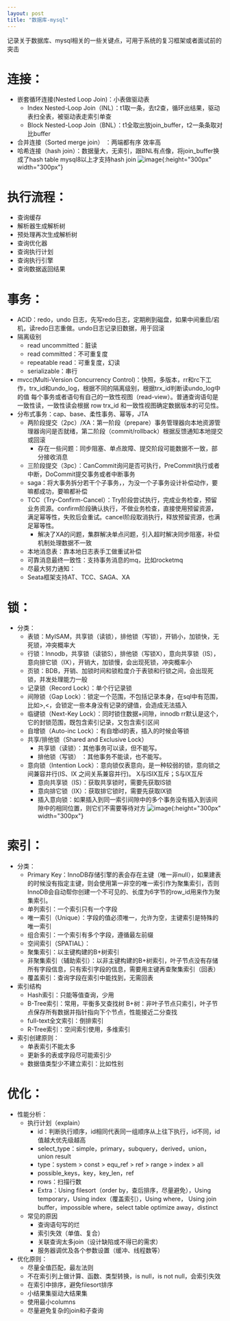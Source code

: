 ```yaml
---
layout: post
title: "数据库-mysql"
---
```

记录关于数据库、mysql相关的一些关键点，可用于系统的复习框架或者面试前的突击

# 连接：

- 嵌套循环连接(Nested Loop Join)：小表做驱动表
    - Index Nested-Loop Join（INL）：t1取一条，去t2查，循环出结果，驱动表扫全表，被驱动表走索引单查
    - Block Nested-Loop Join（BNL）：t1全取出放join_buffer，t2一条条取对比buffer
- 合并连接（Sorted merge join）	：两端都有序 效率高
- 哈希连接（hash join）：数据量大，无索引，跟BNL有点像，将join_buffer换成了hash table
mysql8以上才支持hash join
![image](https://someever.github.io/imgs/mysql-join.png){:height="300px" width="300px"}

# 执行流程：
- 查询缓存
- 解析器生成解析树
- 预处理再次生成解析树
- 查询优化器
- 查询执行计划
- 查询执行引擎
- 查询数据返回结果

# 事务：
- ACID：redo，undo 日志，先写redo日志，定期刷到磁盘，如果中间重启/宕机，读redo日志重做。undo日志记录旧数据，用于回滚
- 隔离级别
    - read uncommitted：脏读
    - read committed：不可重复度
    - repeatable read：可重复度，幻读
    - serializable：串行
- mvcc(Multi-Version Concurrency Control)：快照，多版本，rr和rc下工作，trx_id和undo_log，根据不同的隔离级别，根据trx_id判断读undo_log中的值
每个事务或者语句有自己的一致性视图（read-view）。普通查询语句是一致性读，一致性读会根据 row trx_id 和一致性视图确定数据版本的可见性。
- 分布式事务：cap、base、柔性事务、幂等，JTA
    - 两阶段提交（2pc）/XA：第一阶段（prepare）事务管理器向本地资源管理器询问是否就绪，第二阶段（commit/rollback）根据反馈通知本地提交或回滚
        - 存在一些问题：同步阻塞、单点故障、提交阶段可能数据不一致，部分接收消息
    - 三阶段提交（3pc）：CanCommit询问是否可执行，PreCommit执行或者中断，DoCommit提交事务或者中断事务
    - saga：将大事务拆分若干个子事务，，为没一个子事务设计补偿动作，要嘛都成功，要嘛都补偿
    - TCC（Try-Confirm-Cancel）：Try阶段尝试执行，完成业务检查，预留业务资源。confirm阶段确认执行，不做业务检查，直接使用预留资源，满足幂等性，失败后会重试。cancel阶段取消执行，释放预留资源，也满足幂等性。
        - 解决了XA的问题，集群解决单点问题，引入超时解决同步阻塞，补偿机制处理数据不一致
    - 本地消息表：靠本地日志表手工做重试补偿
    - 可靠消息最终一致性：支持事务消息的mq，比如rocketmq
    - 尽最大努力通知：
    - Seata框架支持AT、TCC、SAGA、XA

# 锁：
- 分类：
    - 表锁：MyISAM，共享锁（读锁），排他锁（写锁），开销小，加锁快，无死锁，冲突概率大
    - 行锁：Innodb，共享锁（读锁S），排他锁（写锁X），意向共享锁（IS），意向排它锁（IX），开销大，加锁慢，会出现死锁，冲突概率小
    - 页锁：BDB，开销、加锁时间和锁粒度介于表锁和行锁之间，会出现死锁，并发处理能力一般
    - 记录锁（Record Lock）：单个行记录锁
    - 间隙锁（Gap Lock）：锁定一个范围，不包括记录本身，在sql中有范围，比如>,<，会锁定一些本身没有记录的键值，会造成无法插入
    - 临键锁（Next-Key Lock）：同时锁住数据+间隙，innodb rr默认是这个，它的封锁范围，既包含索引记录，又包含索引区间
    - 自增锁（Auto-inc Lock）：有自增id的表，插入的时候会等锁
    - 共享/排他锁（Shared and Exclusive Lock）
        - 共享锁（读锁）：其他事务可以读，但不能写。
        - 排他锁（写锁） ：其他事务不能读，也不能写。
    - 意向锁（Intention Lock）：意向锁仅表意向，是一种较弱的锁，意向锁之间兼容并行(IS、IX 之间关系兼容并行)。 X与ISIX互斥；S与IX互斥
        - 意向共享锁（IS）：获取共享锁时，需要先获取IS锁
        - 意向排它锁（IX）：获取排它锁时，需要先获取IX锁
        - 插入意向锁：如果插入到同一索引间隙中的多个事务没有插入到该间隙中的相同位置，则它们不需要等待对方
![image](https://someever.github.io/imgs/mysql-lock.png){:height="300px" width="300px"}

# 索引：
- 分类：
    - Primary Key：InnoDB存储引擎的表会存在主键（唯一非null），如果建表的时候没有指定主键，则会使用第一非空的唯一索引作为聚集索引，否则InnoDB会自动帮你创建一个不可见的、长度为6字节的row_id用来作为聚集索引。
    - 单列索引：一个索引只有一个字段
    - 唯一索引（Unique）：字段的值必须唯一，允许为空，主键索引是特殊的唯一索引
    - 组合索引：一个索引有多个字段，遵循最左前缀
    - 空间索引（SPATIAL）：
    - 聚集索引：以主键构建的B+树索引
    - 非聚集索引（辅助索引）：以非主键构建的B+树索引，叶子节点没有存储所有字段信息，只有索引字段的信息，需要用主键再查聚集索引（回表）
    - 覆盖索引：查询字段在索引中能找到，无需回表
- 索引结构
    - Hash索引：只能等值查询，少用
    - B-Tree索引：常用，平衡多叉查找树  B+树：非叶子节点只索引，叶子节点保存所有数据并指针指向下个节点，性能接近二分查找
    - full-text全文索引：倒排索引
    - R-Tree索引：空间索引使用，多维索引
- 索引创建原则：
    - 单表索引不能太多
    - 更新多的表或字段尽可能索引少
    - 数据值类型少不建立索引：比如性别

# 优化：
- 性能分析：
    - 执行计划（explain）
        - id：判断执行顺序，id相同代表同一组顺序从上往下执行，id不同，id值越大优先级越高
        - select_type：simple，primary，subquery，derived，union，union result
        - type：system > const > equ_ref > ref > range > index > all
        - possible_keys，key，key_len，ref
        - rows：扫描行数
        - Extra：Using filesort（order by，查后排序，尽量避免），Using temporary，Using index（覆盖索引），Using where， Using join buffer，impossible where，select table optimize away，distinct
    - 常见的原因
        - 查询语句写的烂
        - 索引失效（单值、复合）
        - 关联查询太多join（设计缺陷或不得已的需求）
        - 服务器调优及各个参数设置（缓冲、线程数等）
- 优化原则：
    - 尽量全值匹配，最左法则
    - 不在索引列上做计算、函数、类型转换，is null，is not null，会索引失效
    - 在索引中排序，避免filesort排序
    - 小结果集驱动大结果集
    - 使用最小columns
    - 尽量避免复杂的join和子查询
